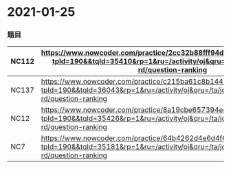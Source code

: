 # 2021-01-25



### 题目

| NC112 | https://www.nowcoder.com/practice/2cc32b88fff94d7e8fd458b8c7b25ec1?tpId=190&&tqId=35410&rp=1&ru=/activity/oj&qru=/ta/job-code-high-rd/question-ranking |
| ----- | ------------------------------------------------------------ |
| NC137 | https://www.nowcoder.com/practice/c215ba61c8b1443b996351df929dc4d4?tpId=190&&tqId=36043&rp=1&ru=/activity/oj&qru=/ta/job-code-high-rd/question-ranking |
| NC12  | https://www.nowcoder.com/practice/8a19cbe657394eeaac2f6ea9b0f6fcf6?tpId=190&&tqId=35426&rp=1&ru=/activity/oj&qru=/ta/job-code-high-rd/question-ranking |
| NC7   | https://www.nowcoder.com/practice/64b4262d4e6d4f6181cd45446a5821ec?tpId=190&&tqId=35181&rp=1&ru=/activity/oj&qru=/ta/job-code-high-rd/question-ranking |

